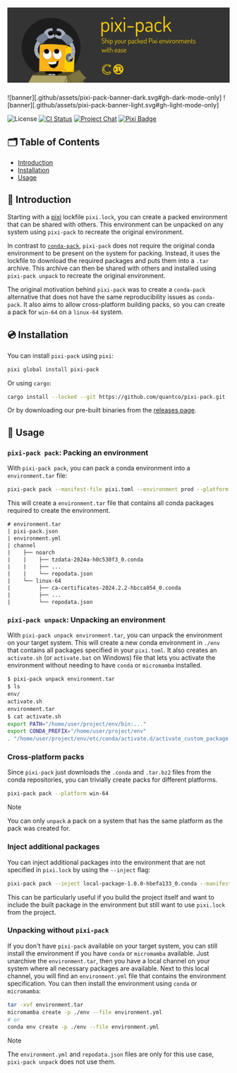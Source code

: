<h1>
  <a href="https://github.com/quantco/pixi-pack">
    <img alt="banner" src="https://github.com/Quantco/pixi-pack/raw/banner/.github/assets/pixi-pack-banner-dark.svg">
  </a>
</h1>

![banner][.github/assets/pixi-pack-banner-dark.svg#gh-dark-mode-only]
![banner][.github/assets/pixi-pack-banner-light.svg#gh-light-mode-only]

![License][license-badge]
[![CI Status][ci-badge]][ci]
[![Project Chat][chat-badge]][chat-url]
[![Pixi Badge][pixi-badge]][pixi-url]

[license-badge]: https://img.shields.io/github/license/quantco/pixi-pack?style=flat-square
[ci-badge]: https://img.shields.io/github/actions/workflow/status/quantco/pixi-pack/ci.yml?style=flat-square&branch=main
[ci]: https://github.com/quantco/pixi-pack/actions/
[chat-badge]: https://img.shields.io/discord/1082332781146800168.svg?label=&logo=discord&logoColor=ffffff&color=7389D8&labelColor=6A7EC2&style=flat-square
[chat-url]: https://discord.gg/kKV8ZxyzY4
[pixi-badge]:https://img.shields.io/endpoint?url=https://raw.githubusercontent.com/prefix-dev/pixi/main/assets/badge/v0.json&style=flat-square
[pixi-url]: https://pixi.sh

## 🗂 Table of Contents

- [Introduction](#-introduction)
- [Installation](#-installation)
- [Usage](#-usage)

## 📖 Introduction

Starting with a [pixi](https://pixi.sh) lockfile `pixi.lock`, you can create a packed environment that can be shared with others.
This environment can be unpacked on any system using `pixi-pack` to recreate the original environment.

In contrast to [`conda-pack`](https://conda.github.io/conda-pack/), `pixi-pack` does not require the original conda environment to be present on the system for packing.
Instead, it uses the lockfile to download the required packages and puts them into a `.tar` archive.
This archive can then be shared with others and installed using `pixi-pack unpack` to recreate the original environment.

The original motivation behind `pixi-pack` was to create a `conda-pack` alternative that does not have the same reproducibility issues as `conda-pack`.
It also aims to allow cross-platform building packs, so you can create a pack for `win-64` on a `linux-64` system.

## 💿 Installation

You can install `pixi-pack` using `pixi`:

```bash
pixi global install pixi-pack
```

Or using `cargo`:

```bash
cargo install --locked --git https://github.com/quantco/pixi-pack.git
```

Or by downloading our pre-built binaries from the [releases page](https://github.com/quantco/pixi-pack/releases).

## 🎯 Usage

### `pixi-pack pack`: Packing an environment

With `pixi-pack pack`, you can pack a conda environment into a `environment.tar` file:

```bash
pixi-pack pack --manifest-file pixi.toml --environment prod --platform linux-64
```

This will create a `environment.tar` file that contains all conda packages required to create the environment.

```
# environment.tar
| pixi-pack.json
| environment.yml
| channel
|    ├── noarch
|    |    ├── tzdata-2024a-h0c530f3_0.conda
|    |    ├── ...
|    |    └── repodata.json
|    └── linux-64
|         ├── ca-certificates-2024.2.2-hbcca054_0.conda
|         ├── ...
|         └── repodata.json
```

### `pixi-pack unpack`: Unpacking an environment

With `pixi-pack unpack environment.tar`, you can unpack the environment on your target system.
This will create a new conda environment in `./env` that contains all packages specified in your `pixi.toml`.
It also creates an `activate.sh` (or `activate.bat` on Windows) file that lets you activate the environment
without needing to have `conda` or `micromamba` installed.

```bash
$ pixi-pack unpack environment.tar
$ ls
env/
activate.sh
environment.tar
$ cat activate.sh
export PATH="/home/user/project/env/bin:..."
export CONDA_PREFIX="/home/user/project/env"
. "/home/user/project/env/etc/conda/activate.d/activate_custom_package.sh"
```

### Cross-platform packs

Since `pixi-pack` just downloads the `.conda` and `.tar.bz2` files from the conda repositories, you can trivially create packs for different platforms.

```bash
pixi-pack pack --platform win-64
```

> [!NOTE]
> You can only `unpack` a pack on a system that has the same platform as the pack was created for.

### Inject additional packages

You can inject additional packages into the environment that are not specified in `pixi.lock` by using the `--inject` flag:

```bash
pixi-pack pack --inject local-package-1.0.0-hbefa133_0.conda --manifest-pack pixi.toml
```

This can be particularly useful if you build the project itself and want to include the built package in the environment but still want to use `pixi.lock` from the project.

### Unpacking without `pixi-pack`

If you don't have `pixi-pack` available on your target system, you can still install the environment if you have `conda` or `micromamba` available.
Just unarchive the `environment.tar`, then you have a local channel on your system where all necessary packages are available.
Next to this local channel, you will find an `environment.yml` file that contains the environment specification.
You can then install the environment using `conda` or `micromamba`:

```bash
tar -xvf environment.tar
micromamba create -p ./env --file environment.yml
# or
conda env create -p ./env --file environment.yml
```

> [!NOTE]
> The `environment.yml` and `repodata.json` files are only for this use case, `pixi-pack unpack` does not use them.
